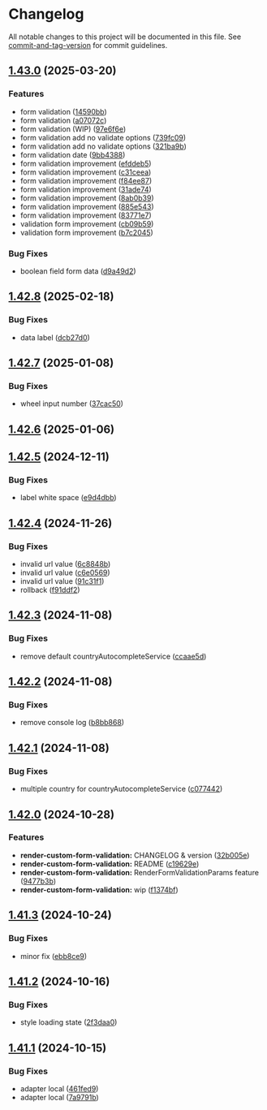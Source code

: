 # Changelog

All notable changes to this project will be documented in this file. See [commit-and-tag-version](https://github.com/absolute-version/commit-and-tag-version) for commit guidelines.

## [1.43.0](https://github.com/Tracktor/treege-consumer/compare/1.42.8...1.43.0) (2025-03-20)


### Features

* form validation ([14590bb](https://github.com/Tracktor/treege-consumer/commit/14590bb6f7f7da2f732ea74c7d2ba6852ed35b3a))
* form validation ([a07072c](https://github.com/Tracktor/treege-consumer/commit/a07072cd70158c1a07b8e0d44c6006f904e107b3))
* form validation (WIP) ([97e6f6e](https://github.com/Tracktor/treege-consumer/commit/97e6f6e9deefd505a90dd8bf157c65ff5d5887bf))
* form validation add no validate options ([739fc09](https://github.com/Tracktor/treege-consumer/commit/739fc095bcb99e2f986d742b32f7d47ef0d39843))
* form validation add no validate options ([321ba9b](https://github.com/Tracktor/treege-consumer/commit/321ba9b4c6a865d997d3da25738010dc2f579cab))
* form validation date ([9bb4388](https://github.com/Tracktor/treege-consumer/commit/9bb438816b78e916c2a330b54c3e3ca1c9032cae))
* form validation improvement ([efddeb5](https://github.com/Tracktor/treege-consumer/commit/efddeb58a9ea6a619e1af654da64e6818b6a925f))
* form validation improvement ([c31ceea](https://github.com/Tracktor/treege-consumer/commit/c31ceea27956564d8954b79d7340ae998fb78c48))
* form validation improvement ([f84ee87](https://github.com/Tracktor/treege-consumer/commit/f84ee8703996fec9b7ca9d893388d25f0d140e80))
* form validation improvement ([31ade74](https://github.com/Tracktor/treege-consumer/commit/31ade746d5fcf074103af662d8ab16708bc3dcc4))
* form validation improvement ([8ab0b39](https://github.com/Tracktor/treege-consumer/commit/8ab0b39347b50570c893bbdf09f647153df1e1bf))
* form validation improvement ([885e543](https://github.com/Tracktor/treege-consumer/commit/885e543575eee0ed0a012aba058123970af31321))
* form validation improvement ([83771e7](https://github.com/Tracktor/treege-consumer/commit/83771e7f65aa4e4cd5c6c0c743a1959abfc8f7c6))
* validation form improvement ([cb09b59](https://github.com/Tracktor/treege-consumer/commit/cb09b597e29bff0fa91223c96a327c469870dc74))
* validation form improvement ([b7c2045](https://github.com/Tracktor/treege-consumer/commit/b7c2045091c3192a5973eb527491a64a05821e12))


### Bug Fixes

* boolean field form data ([d9a49d2](https://github.com/Tracktor/treege-consumer/commit/d9a49d2de4ad1658d6e0a9f2c51711e3b2e379f4))

## [1.42.8](https://github.com/Tracktor/treege-consumer/compare/1.42.7...1.42.8) (2025-02-18)


### Bug Fixes

* data label ([dcb27d0](https://github.com/Tracktor/treege-consumer/commit/dcb27d0e9b2cbe504de9e72dfda247e439666dac))

## [1.42.7](https://github.com/Tracktor/treege-consumer/compare/1.42.6...1.42.7) (2025-01-08)


### Bug Fixes

* wheel input number ([37cac50](https://github.com/Tracktor/treege-consumer/commit/37cac509c9800e292d12517b49593e041b4ddb93))

## [1.42.6](https://github.com/Tracktor/treege-consumer/compare/1.42.5...1.42.6) (2025-01-06)

## [1.42.5](https://github.com/Tracktor/treege-consumer/compare/1.42.4...1.42.5) (2024-12-11)


### Bug Fixes

* label white space ([e9d4dbb](https://github.com/Tracktor/treege-consumer/commit/e9d4dbb44a9b88696a6e15909c4d161986ff2949))

## [1.42.4](https://github.com/Tracktor/treege-consumer/compare/1.42.3...1.42.4) (2024-11-26)


### Bug Fixes

* invalid url value ([6c8848b](https://github.com/Tracktor/treege-consumer/commit/6c8848b413d2165aea4ee946111f59c5490d3ad1))
* invalid url value ([c6e0569](https://github.com/Tracktor/treege-consumer/commit/c6e0569a3dfb1c0469dfaec56508e7b1e75b12bd))
* invalid url value ([91c31f1](https://github.com/Tracktor/treege-consumer/commit/91c31f17d37101308c88350cacb906280712e11f))
* rollback ([f91ddf2](https://github.com/Tracktor/treege-consumer/commit/f91ddf22ba37c2c0bf2a0c776f5cc6cb51c0d2cc))

## [1.42.3](https://github.com/Tracktor/treege-consumer/compare/1.42.2...1.42.3) (2024-11-08)


### Bug Fixes

* remove default countryAutocompleteService ([ccaae5d](https://github.com/Tracktor/treege-consumer/commit/ccaae5d82768992aac1d0c1d8854f1ccbfda4270))

## [1.42.2](https://github.com/Tracktor/treege-consumer/compare/1.42.1...1.42.2) (2024-11-08)


### Bug Fixes

* remove console log ([b8bb868](https://github.com/Tracktor/treege-consumer/commit/b8bb868b226e8ae2df6e4574c54ae0f1b10382d7))

## [1.42.1](https://github.com/Tracktor/treege-consumer/compare/1.42.0...1.42.1) (2024-11-08)


### Bug Fixes

* multiple country for countryAutocompleteService ([c077442](https://github.com/Tracktor/treege-consumer/commit/c07744274a829757e94e70c722bcd09dbf51726a))

## [1.42.0](https://github.com/Tracktor/treege-consumer/compare/1.41.3...1.42.0) (2024-10-28)


### Features

* **render-custom-form-validation:** CHANGELOG & version ([32b005e](https://github.com/Tracktor/treege-consumer/commit/32b005eda06450fb9721ab6c1a6e8b1724665ed7))
* **render-custom-form-validation:** README ([c19629e](https://github.com/Tracktor/treege-consumer/commit/c19629e8bde89caa53f7d51c3478183f7b73f701))
* **render-custom-form-validation:** RenderFormValidationParams feature ([9477b3b](https://github.com/Tracktor/treege-consumer/commit/9477b3b468c0b4e7564089a931c1374f9f4d0017))
* **render-custom-form-validation:** wip ([f1374bf](https://github.com/Tracktor/treege-consumer/commit/f1374bfa638da9957ae741eb004e86b0084cddf0))

## [1.41.3](https://github.com/Tracktor/treege-consumer/compare/1.41.2...1.41.3) (2024-10-24)


### Bug Fixes

* minor fix ([ebb8ce9](https://github.com/Tracktor/treege-consumer/commit/ebb8ce95dd042d68051617c9f68e3853d8601ea7))

## [1.41.2](https://github.com/Tracktor/treege-consumer/compare/1.41.1...1.41.2) (2024-10-16)


### Bug Fixes

* style loading state ([2f3daa0](https://github.com/Tracktor/treege-consumer/commit/2f3daa0d049df827ea6ff9870407a2f766a9e7c9))

## [1.41.1](https://github.com/Tracktor/treege-consumer/compare/1.41.0...1.41.1) (2024-10-15)


### Bug Fixes

* adapter local ([461fed9](https://github.com/Tracktor/treege-consumer/commit/461fed90916446453896bfa7428e421ba6846752))
* adapter local ([7a9791b](https://github.com/Tracktor/treege-consumer/commit/7a9791ba03c180a3754599c30e8222a1be9890d4))
